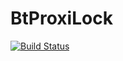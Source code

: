 BtProxiLock
===========

[![Build Status](https://razalde.visualstudio.com/_apis/public/build/definitions/5c5bfb5c-1398-4f8f-a6fe-838f7eef115d/2/badge)](https://razalde.visualstudio.com/BtProxiLock/_build/index?definitionId=2)